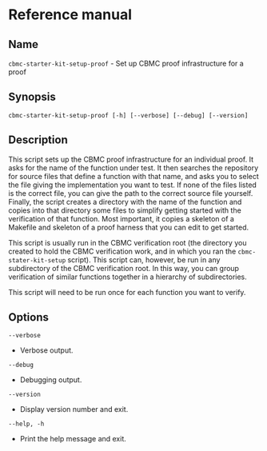 # Reference manual

## Name

`cbmc-starter-kit-setup-proof` - Set up CBMC proof infrastructure for a proof

## Synopsis

```
cbmc-starter-kit-setup-proof [-h] [--verbose] [--debug] [--version]
```

## Description

This script sets up the CBMC proof infrastructure for an individual proof.
It asks for the name of the function under test.
It then searches the repository for source files that define a
function with that name, and asks you to select the file giving the
implementation you want to test.
If none of the files listed is the correct file, you can give the path
to the correct source file yourself.
Finally, the script creates a directory with the name of the function
and copies into that directory some files to simplify getting started
with the verification of that function.  Most important, it copies
a skeleton of a Makefile and skeleton of a proof harness that you can
edit to get started.

This script is usually run in the CBMC verification root
(the directory you created to hold the CBMC verification work,
and in which you ran the `cbmc-stater-kit-setup` script).
This script can, however, be run in any subdirectory of the
CBMC verification root.  In this way, you can group verification of
similar functions together in a hierarchy of subdirectories.

This script will need to be run once for each function you want
to verify.

## Options

`--verbose`

* Verbose output.

`--debug`

* Debugging output.

`--version`

* Display version number and exit.

`--help, -h`

* Print the help message and exit.
